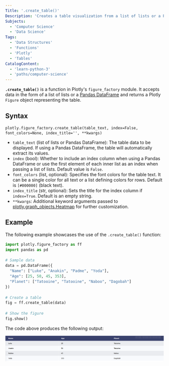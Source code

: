 ```yaml
---
Title: '.create_table()'
Description: 'Creates a table visualization from a list of lists or a Pandas DataFrame.'
Subjects:
  - 'Computer Science'
  - 'Data Science'
Tags:
  - 'Data Structures'
  - 'Functions'
  - 'Plotly'
  - 'Tables'
CatalogContent:
  - 'learn-python-3'
  - 'paths/computer-science'
---
```


**`.create_table()`** is a function in Plotly's `figure_factory` module. It accepts data in the form of a list of lists or a [Pandas DataFrame](https://www.codecademy.com/resources/docs/pandas/dataframe) and returns a Plotly `Figure` object representing the table.

## Syntax

```pseudo
plotly.figure_factory.create_table(table_text, index=False, font_colors=None, index_title='', **kwargs)
```

- `table_text` (list of lists or Pandas DataFrame): The table data to be displayed. If using a Pandas DataFrame, the table will automatically extract its values.
- `index` (bool): Whether to include an index column when using a Pandas DataFrame or use the first element of each inner list as an index when passing a list of lists. Default value is `False`.
- `font_colors` (list, optional): Specifies the font colors for the table text. It can be a single color for all text or a list defining colors for rows. Default is `[#000000]` (black text).
- `index_title` (str, optional): Sets the title for the index column if `index=True`. Default is an empty string.
- `**kwargs`: Additional keyword arguments passed to [plotly.graph_objects.Heatmap](https://www.codecademy.com/resources/docs/plotly/graph-objects/heatmap) for further customization.

## Example

The following example showcases the use of the `.create_table()` function:

```py
import plotly.figure_factory as ff
import pandas as pd

# Sample data
data = pd.DataFrame({
  "Name": ["Luke", "Anakin", "Padme", "Yoda"],
  "Age": [25, 50, 45, 353],
  "Planet": ["Tatooine", "Tatooine", "Naboo", "Dagobah"]
})

# Create a table
fig = ff.create_table(data)

# Show the figure
fig.show()
```

The code above produces the following output:

![Output of plotly.figure_factory.create_table() function example](https://raw.githubusercontent.com/Codecademy/docs/main/media/create-table-fig.png)
